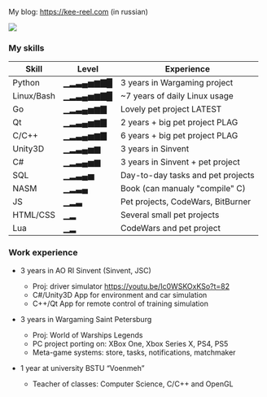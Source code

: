 My blog: https://kee-reel.com (in russian)

![](https://64.media.tumblr.com/48d21fd5ea55430114a77c5447a3357f/tumblr_n0a4hrWLLx1t77hk0o1_500.gif)


### My skills 
| Skill      | Level    | Experience                           |
|------------|----------|--------------------------------------|
| Python     | ▁▂▃▄▅▆▇█ | 3 years in Wargaming project         |
| Linux/Bash | ▁▂▃▄▅▆▇█ | ~7 years of daily Linux usage        |
| Go         | ▁▂▃▄▅▆▇    | Lovely pet project LATEST          |
| Qt         | ▁▂▃▄▅▆▇  | 2 years + big pet project PLAG     |
| С/C++      | ▁▂▃▄▅▆▇   | 6 years + big pet project PLAG     |
| Unity3D    | ▁▂▃▄▅▆   | 3 years in Sinvent                   |
| C#         | ▁▂▃▄▅▆   | 3 years in Sinvent + pet project  |
| SQL        | ▁▂▃▄▅   | Day-to-day tasks and pet projects    |
| NASM       | ▁▂▃▄     | Book (can manualy "compile" C)       |
| JS         | ▁▂▃     | Pet projects, CodeWars, BitBurner    |
| HTML/CSS   | ▁▂     | Several small pet projects           |
| Lua        | ▁▂     | CodeWars and pet project             |

### Work experience
* 3 years in AO RI Sinvent (Sinvent, JSC)
  * Proj: driver simulator https://youtu.be/Ic0WSKOxKSo?t=82
  * C#/Unity3D App for environment and car simulation
  * C++/Qt App for remote control of training simulation

* 3 years in Wargaming Saint Petersburg
  * Proj: World of Warships Legends
  * PC project porting on: XBox One, Xbox Series X, PS4, PS5
  * Meta-game systems: store, tasks, notifications, matchmaker

* 1 year at university BSTU “Voenmeh”
  * Teacher of classes: Computer Science, C/C++ and OpenGL
